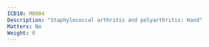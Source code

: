 ```yaml
---
ICD10: M0004
Description: "Staphylococcal arthritis and polyarthritis: Hand"
Matters: No
Weight: 0
---
```


